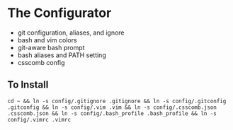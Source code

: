 # The Configurator

* git configuration, aliases, and ignore
* bash and vim colors
* git-aware bash prompt
* bash aliases and PATH setting
* csscomb config

## To Install

`cd ~ && ln -s config/.gitignore .gitignore && ln -s config/.gitconfig .gitconfig && ln -s config/.vim .vim && ln -s config/.csscomb.json .csscomb.json && ln -s config/.bash_profile .bash_profile && ln -s config/.vimrc .vimrc`
